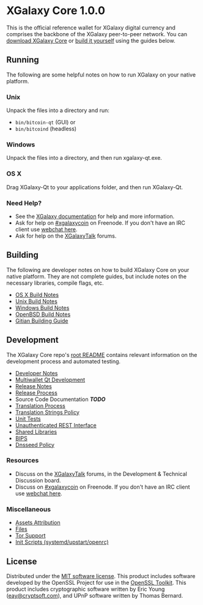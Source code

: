 XGalaxy Core 1.0.0
=====================

This is the official reference wallet for XGalaxy digital currency and comprises the backbone of the XGalaxy peer-to-peer network. You can [download XGalaxy Core](https://xgalaxycoin.io) or [build it yourself](#building) using the guides below.

Running
---------------------
The following are some helpful notes on how to run XGalaxy on your native platform.

### Unix

Unpack the files into a directory and run:

- `bin/bitcoin-qt` (GUI) or
- `bin/bitcoind` (headless)

### Windows

Unpack the files into a directory, and then run xgalaxy-qt.exe.

### OS X

Drag XGalaxy-Qt to your applications folder, and then run XGalaxy-Qt.

### Need Help?

* See the [XGalaxy documentation](https://xgalaxycoin.atlassian.net/wiki/display/DOC)
for help and more information.
* Ask for help on [#xgalaxycoin](http://webchat.freenode.net?channels=xgalaxycoin) on Freenode. If you don't have an IRC client use [webchat here](http://webchat.freenode.net?channels=xgalaxycoin).
* Ask for help on the [XGalaxyTalk](https://xgalaxytalk.org/) forums.

Building
---------------------
The following are developer notes on how to build XGalaxy Core on your native platform. They are not complete guides, but include notes on the necessary libraries, compile flags, etc.

- [OS X Build Notes](build-osx.md)
- [Unix Build Notes](build-unix.md)
- [Windows Build Notes](build-windows.md)
- [OpenBSD Build Notes](build-openbsd.md)
- [Gitian Building Guide](gitian-building.md)

Development
---------------------
The XGalaxy Core repo's [root README](/README.md) contains relevant information on the development process and automated testing.

- [Developer Notes](developer-notes.md)
- [Multiwallet Qt Development](multiwallet-qt.md)
- [Release Notes](release-notes.md)
- [Release Process](release-process.md)
- Source Code Documentation ***TODO***
- [Translation Process](translation_process.md)
- [Translation Strings Policy](translation_strings_policy.md)
- [Unit Tests](unit-tests.md)
- [Unauthenticated REST Interface](REST-interface.md)
- [Shared Libraries](shared-libraries.md)
- [BIPS](bips.md)
- [Dnsseed Policy](dnsseed-policy.md)

### Resources
* Discuss on the [XGalaxyTalk](https://xgalaxytalk.org/) forums, in the Development & Technical Discussion board.
* Discuss on [#xgalaxycoin](http://webchat.freenode.net/?channels=xgalaxycoin) on Freenode. If you don't have an IRC client use [webchat here](http://webchat.freenode.net/?channels=xgalaxycoin).

### Miscellaneous
- [Assets Attribution](assets-attribution.md)
- [Files](files.md)
- [Tor Support](tor.md)
- [Init Scripts (systemd/upstart/openrc)](init.md)

License
---------------------
Distributed under the [MIT software license](http://www.opensource.org/licenses/mit-license.php).
This product includes software developed by the OpenSSL Project for use in the [OpenSSL Toolkit](https://www.openssl.org/). This product includes
cryptographic software written by Eric Young ([eay@cryptsoft.com](mailto:eay@cryptsoft.com)), and UPnP software written by Thomas Bernard.

